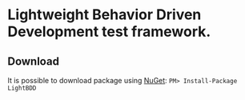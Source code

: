 Lightweight Behavior Driven Development test framework.
===========

## Download
It is possible to download package using [NuGet](http://nuget.org): `PM> Install-Package LightBDD`